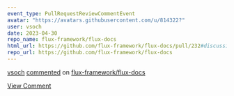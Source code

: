 ```yaml
---
event_type: PullRequestReviewCommentEvent
avatar: "https://avatars.githubusercontent.com/u/814322?"
user: vsoch
date: 2023-04-30
repo_name: flux-framework/flux-docs
html_url: https://github.com/flux-framework/flux-docs/pull/232#discussion_r1181154558
repo_url: https://github.com/flux-framework/flux-docs
---
```


<a href='https://github.com/vsoch' target='_blank'>vsoch</a> <a href='https://github.com/flux-framework/flux-docs/pull/232#discussion_r1181154558' target='_blank'>commented</a> on <a href='https://github.com/flux-framework/flux-docs' target='_blank'>flux-framework/flux-docs</a>

<a href='https://github.com/flux-framework/flux-docs/pull/232#discussion_r1181154558' target='_blank'>View Comment</a>
